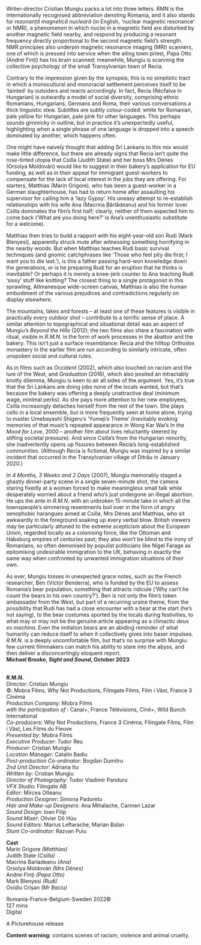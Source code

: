 
Writer-director Cristian Mungiu packs a lot into three letters. RMN is the internationally recognised abbreviation denoting Romania, and it also stands for _rezonanță magnetică nucleară_ (in English, ‘nuclear magnetic resonance’ or NMR), a phenomenon in which nuclei in a magnetic field are disturbed by another magnetic field nearby, and respond by producing a resonant frequency directly proportional to the second magnetic field’s strength. NMR principles also underpin magnetic resonance imaging (MRI) scanners, one of which is pressed into service when the ailing town priest, Papa Otto (Andrei Finți) has his brain scanned; meanwhile, Mungiu is scanning the collective psychology of the small Transylvanian town of Recia.

Contrary to the impression given by the synopsis, this is no simplistic tract in which a monocultural and monoracial settlement perceives itself to be ‘tainted’ by outsiders and reacts accordingly. In fact, Recia (Récfalva in Hungarian) is outwardly a model of social diversity, comprising ethnic Romanians, Hungarians, Germans and Roma, their various conversations a thick linguistic stew. Subtitles are subtly colour-coded: white for Romanian, pale yellow for Hungarian, pale pink for other languages. This perhaps sounds gimmicky in outline, but in practice it’s unexpectedly useful, highlighting when a single phrase of one language is dropped into a speech dominated by another, which happens often.

One might have naively thought that adding Sri Lankans to this mix would make little difference, but there are already signs that Recia isn’t quite the rose-tinted utopia that Csilla (Judith State) and her boss Mrs Dénes (Orsolya Moldován) would like to suggest in their bakery’s application for EU funding, as well as in their appeal for immigrant guest-workers to compensate for the lack of local interest in the jobs they are offering. For starters, Matthias (Marin Grigore), who has been a guest-worker in a German slaughterhouse, has had to return home after assaulting his supervisor for calling him a ‘lazy Gypsy’. His uneasy attempt to re-establish relationships with his wife Ana (Macrina Bârlădeanu) and his former lover Csilla dominates the film’s first half; clearly, neither of them expected him to come back (‘What are you doing here?’ is Ana’s unenthusiastic substitute for a welcome).

Matthias then tries to build a rapport with his eight-year-old son Rudi (Mark Blenyesi), apparently struck mute after witnessing something horrifying in the nearby woods. But when Matthias teaches Rudi basic survival techniques (and gnomic catchphrases like ‘Those who feel pity die first; I want you to die last.’), is this a father passing hard-won knowledge down the generations, or is he preparing Rudi for an eruption that he thinks is inevitable? Or perhaps it is merely a knee-jerk counter to Ana teaching Rudi ‘sissy’ stuff like knitting? The closest thing to a single protagonist in this sprawling, Altmanesque wide-screen canvas, Matthias is also the human embodiment of the various prejudices and contradictions regularly on display elsewhere.

The mountains, lakes and forests – at least one of these features is visible in practically every outdoor shot – contribute to a terrific sense of place. A similar attention to topographical and situational detail was an aspect of Mungiu’s _Beyond the Hills_ (2012); the two films also share a fascination with ritual, visible in _R.M.N._ in the form of work processes in the abattoir and the bakery. This isn’t just a surface resemblance: Recia and the hilltop Orthodox monastery in the earlier film are run according to similarly intricate, often unspoken social and cultural rules.

As in films such as _Occident_ (2002), which also touched on racism and the lure of the West, and _Graduation_ (2016), which also posited an intractably knotty dilemma, Mungiu is keen to air all sides of the argument. Yes, it’s true that the Sri Lankans are doing jobs none of the locals wanted, but that’s because the bakery was offering a deeply unattractive deal (minimum wage, minimal perks). As she pays more attention to her new employees, Csilla increasingly detaches herself from the rest of the town. She plays cello in a local ensemble, but is more frequently seen at home alone, trying to master Umebayashi Shigeru’s ‘Yumeji’s Theme’ (inevitably evoking memories of that music’s repeated appearance in Wong Kar Wai’s _In the Mood for Love_, 2000 – another film about lives reluctantly steered by stifling societal pressure). And since Csilla’s from the Hungarian minority, she inadvertently opens up fissures between Recia’s long-established communities. (Although Recia is fictional, Mungiu was inspired by a similar incident that occurred in the Transylvanian village of Ditrău in January 2020.)

In _4 Months, 3 Weeks and 2 Days_ (2007), Mungiu memorably staged a ghastly dinner-party scene in a single seven-minute shot, the camera staring fixedly at a woman forced to make meaningless small talk while desperately worried about a friend who’s just undergone an illegal abortion. He ups the ante in _R.M.N._ with an unbroken 15-minute take in which all the townspeople’s simmering resentments boil over in the form of angry xenophobic harangues aimed at Csilla, Mrs Dénes and Matthias, who sit awkwardly in the foreground soaking up every verbal blow. British viewers may be particularly attuned to the extreme scepticism about the European Union, regarded locally as a colonising force, like the Ottoman and Habsburg empires of centuries past; they also won’t be blind to the irony of Romanians, so often demonised by populist politicians like Nigel Farage as epitomising undesirable immigration to the UK, behaving in exactly the same way when confronted by unwanted immigration situations of their own.

As ever, Mungiu tosses in unexpected grace notes, such as the French researcher, Ben (Victor Benderra), who is funded by the EU to assess Romania’s bear population, something that attracts ridicule (‘Why can’t he count the bears in his own country?’). Ben is not only the film’s token ambassador from the West, but part of a recurring ursine theme, from the possibility that Rudi has had a close encounter with a bear at the start (he’s not saying), to the bear costumes sported by the locals during festivities, to what may or may not be the genuine article appearing as a climactic _deus ex machina_. Even the imitation bears are an abiding reminder of what humanity can reduce itself to when it collectively gives into baser impulses. _R.M.N._ is a deeply uncomfortable film, but that’s no surprise with Mungiu: few current filmmakers can match his ability to stare into the abyss, and then deliver a disconcertingly eloquent report.  
**Michael Brooke, _Sight and Sound_, October 2023**
<br><br>

**R.M.N.**  
_Director_: Cristian Mungiu  
©: Mobra Films, Why Not Productions,  Filmgate Films, Film i Väst, France 3 Cinéma  
_Production Company_: Mobra Films  
_with the participation of_ : Canal+,  France Télévisions, Ciné+, Wild Bunch International  
_Co-producers_: Why Not Productions,  France 3 Cinéma, Filmgate Films, Film i Väst,  Les Films du Fleuve  
_Presented by_: Mobra Films  
_Executive Producer_: Tudor Reu  
_Producer_: Cristian Mungiu  
_Location Manager_: Catalin Badiu  
_Post-production Co-ordinator_: Bogdan Dumitru  
_2nd Unit Director_: Adriana Itu  
_Written by_: Cristian Mungiu  
_Director of Photography_: Tudor Vladimir Panduru  
_VFX Studio_: Filmgate AB  
_Editor_: Mircea Olteanu  
_Production Designer_: Simona Paduretu  
_Hair and Make-up Designers_: Ana Mihalache, Carmen Lazar  
_Sound Design_: Ioan Filip  
_Sound Mixer_: Olivier Dô Húu  
_Sound Editors_: Marius Leftarache, Marian Balan  
_Stunt Co-ordinator_: Razvan Puiu

**Cast**  
Marin Grigore _(Matthias)_  
Judith State _(Csilla)_  
Macrina Barladeanu _(Ana)_  
Orsolya Moldován _(Mrs Dénes)_  
Andrei Finți _(Papa Otto)_  
Mark Blenyesi _(Rudi)_  
Ovidiu Crișan _(Mr Baciu)_

Romania-France-Belgium-Sweden 2022©  
127 mins  
Digital

A Picturehouse release

**Content warning:** contains scenes of racism, violence and animal cruelty.
<br><br>
<!--stackedit_data:
eyJoaXN0b3J5IjpbMTA0NzA2Njk4Ml19
-->